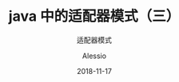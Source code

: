 ---
layout:     post
title:      java 中的适配器模式（三）
subtitle:   适配器模式
date:       2018-11-17
author:     Alessio
header-img: img/PostBack_03.jpg
catalog: true
tags:
    - java
    - 设计模式
---